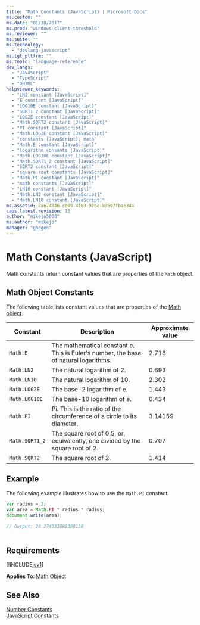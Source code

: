 ```yaml
---
title: "Math Constants (JavaScript) | Microsoft Docs"
ms.custom: ""
ms.date: "01/18/2017"
ms.prod: "windows-client-threshold"
ms.reviewer: ""
ms.suite: ""
ms.technology: 
  - "devlang-javascript"
ms.tgt_pltfrm: ""
ms.topic: "language-reference"
dev_langs: 
  - "JavaScript"
  - "TypeScript"
  - "DHTML"
helpviewer_keywords: 
  - "LN2 constant [JavaScript]"
  - "E constant [JavaScript]"
  - "LOG10E constant [JavaScript]"
  - "SQRT1_2 constant [JavaScript]"
  - "LOG2E constant [JavaScript]"
  - "Math.SQRT2 constant [JavaScript]"
  - "PI constant [JavaScript]"
  - "Math.LOG2E constant [JavaScript]"
  - "constants [JavaScript], math"
  - "Math.E constant [JavaScript]"
  - "logarithm consants [JavaScript]"
  - "Math.LOG10E constant [JavaScript]"
  - "Math.SQRT1_2 constant [JavaScript]"
  - "SQRT2 constant [JavaScript]"
  - "square root constants [JavaScript]"
  - "Math.PI constant [JavaScript]"
  - "math constants [JavaScript]"
  - "LN10 constant [JavaScript]"
  - "Math.LN2 constant [JavaScript]"
  - "Math.LN10 constant [JavaScript]"
ms.assetid: 8a674046-cb99-4103-92be-83697fba6344
caps.latest.revision: 13
author: "mikejo5000"
ms.author: "mikejo"
manager: "ghogen"
---
```

# Math Constants (JavaScript)
Math constants return constant values that are properties of the `Math` object.  
  
## Math Object Constants  
 The following table lists constant values that are properties of the [Math object](../../javascript/reference/math-object-javascript.md).  
  
|Constant|Description|Approximate value|  
|--------------|-----------------|-----------------------|  
|`Math.E`|The mathematical constant e. This is Euler's number, the base of natural logarithms.|2.718|  
|`Math.LN2`|The natural logarithm of 2.|0.693|  
|`Math.LN10`|The natural logarithm of 10.|2.302|  
|`Math.LOG2E`|The base-2 logarithm of e.|1.443|  
|`Math.LOG10E`|The base-10 logarithm of e.|0.434|  
|`Math.PI`|Pi. This is the ratio of the circumference of a circle to its diameter.|3.14159|  
|`Math.SQRT1_2`|The square root of 0.5, or, equivalently, one divided by the square root of 2.|0.707|  
|`Math.SQRT2`|The square root of 2.|1.414|  
  
## Example  
 The following example illustrates how to use the `Math.PI` constant.  
  
```JavaScript  
var radius = 3;  
var area = Math.PI * radius * radius;  
document.write(area);  
  
// Output: 28.274333882308138  
  
```  
  
## Requirements  
 [!INCLUDE[jsv1](../../javascript/misc/includes/jsv1-md.md)]  
  
 **Applies To**: [Math Object](../../javascript/reference/math-object-javascript.md)  
  
## See Also  
 [Number Constants](../../javascript/reference/number-constants-javascript.md)   
 [JavaScript Constants](../../javascript/reference/javascript-constants.md)
